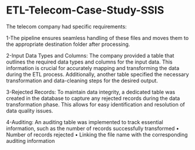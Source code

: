 # ETL-Telecom-Case-Study-SSIS


The telecom company had specific requirements:

1-The pipeline ensures seamless handling of these files and moves them to the appropriate destination folder after processing.

2-Input Data Types and Columns: The company provided a table that outlines the required data types and columns for the input data. This information is crucial for accurately mapping and transforming the data during the ETL process. Additionally, another table specified the necessary transformation and data-cleaning steps for the desired output.

3-Rejected Records: To maintain data integrity, a dedicated table was created in the database to capture any rejected records during the data transformation phase. This allows for easy identification and resolution of data quality issues.

4-Auditing: An auditing table was implemented to track essential information, such as the number of records successfully transformed • Number of records rejected • Linking the file name with the corresponding auditing information
